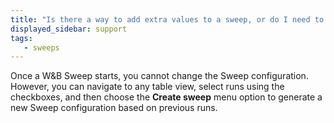 ```yaml
---
title: "Is there a way to add extra values to a sweep, or do I need to start a new one?"
displayed_sidebar: support
tags:
   - sweeps
---
```

Once a W&B Sweep starts, you cannot change the Sweep configuration. However, you can navigate to any table view, select runs using the checkboxes, and then choose the **Create sweep** menu option to generate a new Sweep configuration based on previous runs.